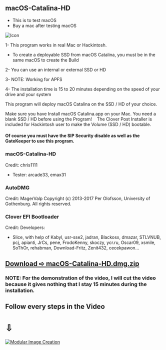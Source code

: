 ## macOS-Catalina-HD

- This is to test macOS
- Buy a mac after testing macOS



![Icon](https://user-images.githubusercontent.com/6248794/75631689-0fcc0280-5bc3-11ea-9dd1-c46271f6c60e.png)

1- This program works in real Mac or Hackintosh.
- To create a deployable SSD from macOS Catalina, you must be in the same macOS to create the Build

2- You can use an internal or external SSD or HD

3- NOTE: Working for APFS

4- The installation time is 15 to 20 minutes depending on the speed of your drive and your system

This program will deploy macOS Catalina on the SSD / HD of your choice.

Make sure you have Install macOS Catalina.app on your Mac.
You need a blank SSD / HD before using the Program!
   
The Clover Post Installer is included for Hackintosh user to make the Volume (SSD / HD) bootable.

#### Of course you must have the SIP Security disable as well as the GateKeeper to use this program.


### macOS-Catalina-HD
Credit: chris1111 
- Tester: arcade33, emax31

### AutoDMG
Credit: MagerValp Copyright (c) 2013-2017 Per Olofsson, University of 
Gothenburg. All rights reserved.

### Clover EFI Bootloader 
Credit: Developers:
- Slice, with help of Kabyl, usr-sse2, jadran, Blackosx, dmazar, STLVNUB, pcj, apianti, JrCs, pene, FrodoKenny, skoczy, ycr.ru, Oscar09, xsmile, SoThOr, rehabman, Download-Fritz, Zenit432, cecekpawon…
 

## [Download ➪ macOS-Catalina-HD.dmg.zip](https://github.com/chris1111/macOS-Catalina-HD/releases/tag/V1)

### NOTE: For the demonstration of the video, I will cut the video because it gives nothing that I stay 15 minutes during the installation.

## Follow every steps in the Video 
#                      ⇩
[![Modular Image Creation](https://user-images.githubusercontent.com/6248794/75631938-22dfd200-5bc5-11ea-9afa-9a5bf2bbd0c8.png)](https://youtu.be/GoxZI7PtRZg)

